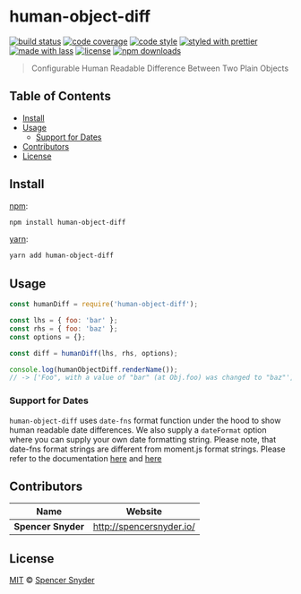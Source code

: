 # human-object-diff

[![build status](https://img.shields.io/travis/com/Spence-S/human-object-diff.svg)](https://travis-ci.com/Spence-S/human-object-diff)
[![code coverage](https://img.shields.io/codecov/c/github/Spence-S/human-object-diff.svg)](https://codecov.io/gh/Spence-S/human-object-diff)
[![code style](https://img.shields.io/badge/code_style-XO-5ed9c7.svg)](https://github.com/sindresorhus/xo)
[![styled with prettier](https://img.shields.io/badge/styled_with-prettier-ff69b4.svg)](https://github.com/prettier/prettier)
[![made with lass](https://img.shields.io/badge/made_with-lass-95CC28.svg)](https://lass.js.org)
[![license](https://img.shields.io/github/license/Spence-S/human-object-diff.svg)](LICENSE)
[![npm downloads](https://img.shields.io/npm/dt/human-object-diff.svg)](https://npm.im/human-object-diff)

> Configurable Human Readable Difference Between Two Plain Objects


## Table of Contents

* [Install](#install)
* [Usage](#usage)
  * [Support for Dates](#support-for-dates)
* [Contributors](#contributors)
* [License](#license)


## Install

[npm][]:

```sh
npm install human-object-diff
```

[yarn][]:

```sh
yarn add human-object-diff
```


## Usage

```js
const humanDiff = require('human-object-diff');

const lhs = { foo: 'bar' };
const rhs = { foo: 'baz' };
const options = {};

const diff = humanDiff(lhs, rhs, options);

console.log(humanObjectDiff.renderName());
// -> ['Foo", with a value of "bar" (at Obj.foo) was changed to "baz"']
```

### Support for Dates

`human-object-diff` uses `date-fns` format function under the hood
to show human readable date differences. We also supply a
`dateFormat` option where you can supply your own
date formatting string. Please note, that date-fns format
strings are different from moment.js format strings. Please
refer to the documentation [here](https://date-fns.org/v2.8.1/docs/format) and [here](https://github.com/date-fns/date-fns/blob/master/docs/unicodeTokens.md)


## Contributors

| Name               | Website                    |
| ------------------ | -------------------------- |
| **Spencer Snyder** | <http://spencersnyder.io/> |


## License

[MIT](LICENSE) © [Spencer Snyder](http://spencersnyder.io/)


## 

[npm]: https://www.npmjs.com/

[yarn]: https://yarnpkg.com/
